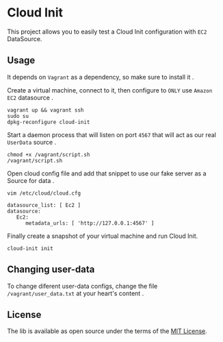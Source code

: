 # Cloud Init
This project allows you to easily test a Cloud Init configuration with `EC2 ` DataSource.

## Usage
It depends on `Vagrant` as a dependency, so make sure to install it .

Create a virtual machine, connect to it, then configure to `ONLY` use `Amazon EC2` datasource .
```
vagrant up && vagrant ssh
sudo su
dpkg-reconfigure cloud-init
``````

Start a daemon process that will listen on port `4567` that will act as our real `UserData` source .
```
chmod +x /vagrant/script.sh
/vagrant/script.sh
```

Open cloud config file and add that snippet to use our fake server as a Source for data .
```
vim /etc/cloud/cloud.cfg

datasource_list: [ Ec2 ]
datasource:
   Ec2:
      metadata_urls: [ 'http://127.0.0.1:4567' ]
```

Finally create a snapshot of your virtual machine and run Cloud Init.

```
cloud-init init
```

## Changing user-data
To change diferent user-data configs, change the file `/vagrant/user_data.txt` at your heart's content .

## License

The lib is available as open source under the terms of the [MIT License](http://opensource.org/licenses/MIT).
